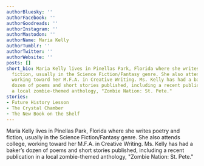 ```yaml
---
authorBluesky: ''
authorFacebook: ''
authorGoodreads: ''
authorInstagram: ''
authorMastodon: ''
authorName: Maria Kelly
authorTumblr: ''
authorTwitter: ''
authorWebsite: ''
posts: []
short_bio: Maria Kelly lives in Pinellas Park,‭ ‬Florida where she writes poetry and
  fiction,‭ ‬usually in the Science Fiction/Fantasy genre.‭ ‬She also attends college,‭
  ‬working toward her M.F.A.‭ ‬in Creative Writing.‭ ‬Ms.‭ ‬Kelly has had a baker’s
  dozen of poems and short stories published,‭ ‬including a recent publication in
  a local zombie-themed anthology,‭ "‬Zombie Nation:‭ ‬St.‭ ‬Pete.‭"
stories:
- Future History Lesson
- The Crystal Chamber
- The New Book on the Shelf
---
```


Maria Kelly lives in Pinellas Park,‭ ‬Florida where she writes poetry and fiction,‭ ‬usually in the Science Fiction/Fantasy genre.‭ ‬She also attends college,‭ ‬working toward her M.F.A.‭ ‬in Creative Writing.‭ ‬Ms.‭ ‬Kelly has had a baker’s dozen of poems and short stories published,‭ ‬including a recent publication in a local zombie-themed anthology,‭ "‬Zombie Nation:‭ ‬St.‭ ‬Pete.‭"